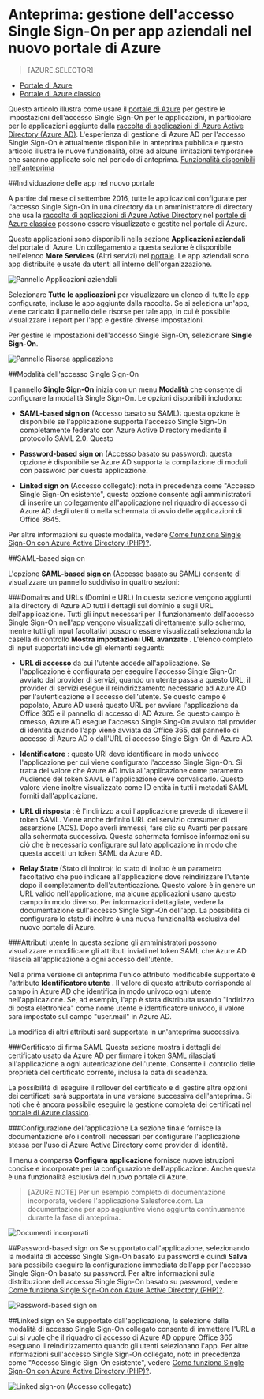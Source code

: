 <properties
    pageTitle="Gestione dell'accesso Single Sign-On per app aziendali nell'anteprima di Azure Active Directory | Microsoft Azure"
    description="Informazioni su come gestire l'accesso Single Sign-On per app aziendali usando Azure Active Directory"
    services="active-directory"
    documentationCenter=""
    authors="asmalser"
    manager="femila"
    editor=""/>

<tags
    ms.service="active-directory"
    ms.devlang="na"
    ms.topic="article"
    ms.tgt_pltfrm="na"
    ms.workload="identity"
    ms.date="09/30/2016"
    ms.author="asmalser"/>


# <a name="preview:-managing-single-sign-on-for-enterprise-apps-in-the-new-azure-portal"></a>Anteprima: gestione dell'accesso Single Sign-On per app aziendali nel nuovo portale di Azure

> [AZURE.SELECTOR]
- [Portale di Azure](active-directory-enterprise-apps-manage-sso.md)
- [Portale di Azure classico](active-directory-sso-integrate-saas-apps.md)

Questo articolo illustra come usare il [portale di Azure](https://portal.azure.com) per gestire le impostazioni dell'accesso Single Sign-On per le applicazioni, in particolare per le applicazioni aggiunte dalla [raccolta di applicazioni di Azure Active Directory (Azure AD)](active-directory-appssoaccess-whatis.md#get-started-with-the-azure-ad-application-gallery). L'esperienza di gestione di Azure AD per l'accesso Single Sign-On è attualmente disponibile in anteprima pubblica e questo articolo illustra le nuove funzionalità, oltre ad alcune limitazioni temporanee che saranno applicate solo nel periodo di anteprima. [Funzionalità disponibili nell'anteprima](active-directory-preview-explainer.md)

##<a name="finding-your-apps-in-the-new-portal"></a>Individuazione delle app nel nuovo portale

A partire dal mese di settembre 2016, tutte le applicazioni configurate per l'accesso Single Sign-On in una directory da un amministratore di directory che usa la [raccolta di applicazioni di Azure Active Directory](active-directory-appssoaccess-whatis.md#get-started-with-the-azure-ad-application-gallery) nel [portale di Azure classico](https://manage.windowsazure.com) possono essere visualizzate e gestite nel portale di Azure.

Queste applicazioni sono disponibili nella sezione **Applicazioni aziendali** del portale di Azure. Un collegamento a questa sezione è disponibile nell'elenco **More Services** (Altri servizi) nel [portale](https://portal.azure.com). Le app aziendali sono app distribuite e usate da utenti all'interno dell'organizzazione.

![Pannello Applicazioni aziendali][1]

Selezionare **Tutte le applicazioni** per visualizzare un elenco di tutte le app configurate, incluse le app aggiunte dalla raccolta. Se si seleziona un'app, viene caricato il pannello delle risorse per tale app, in cui è possibile visualizzare i report per l'app e gestire diverse impostazioni.

Per gestire le impostazioni dell'accesso Single Sign-On, selezionare **Single Sign-On**.

![Pannello Risorsa applicazione][2]


##<a name="single-sign-on-modes"></a>Modalità dell'accesso Single Sign-On

Il pannello **Single Sign-On** inizia con un menu **Modalità** che consente di configurare la modalità Single Sign-On. Le opzioni disponibili includono:

* **SAML-based sign on** (Accesso basato su SAML): questa opzione è disponibile se l'applicazione supporta l'accesso Single Sign-On completamente federato con Azure Active Directory mediante il protocollo SAML 2.0. Questo

* **Password-based sign on** (Accesso basato su password): questa opzione è disponibile se Azure AD supporta la compilazione di moduli con password per questa applicazione.

* **Linked sign on** (Accesso collegato): nota in precedenza come "Accesso Single Sign-On esistente", questa opzione consente agli amministratori di inserire un collegamento all'applicazione nel riquadro di accesso di Azure AD degli utenti o nella schermata di avvio delle applicazioni di Office 3645.

Per altre informazioni su queste modalità, vedere [Come funziona Single Sign-On con Azure Active Directory (PHP)?](active-directory-appssoaccess-whatis.md#how-does-single-sign-on-with-azure-active-directory-work).


##<a name="saml-based-sign-on"></a>SAML-based sign on

L'opzione **SAML-based sign on** (Accesso basato su SAML) consente di visualizzare un pannello suddiviso in quattro sezioni:

###<a name="domains-and-urls"></a>Domains and URLs (Domini e URL)
In questa sezione vengono aggiunti alla directory di Azure AD tutti i dettagli sul dominio e sugli URL dell'applicazione. Tutti gli input necessari per il funzionamento dell'accesso Single Sign-On nell'app vengono visualizzati direttamente sullo schermo, mentre tutti gli input facoltativi possono essere visualizzati selezionando la casella di controllo **Mostra impostazioni URL avanzate** . L'elenco completo di input supportati include gli elementi seguenti:

* **URL di accesso** da cui l'utente accede all'applicazione. Se l'applicazione è configurata per eseguire l'accesso Single Sign-On avviato dal provider di servizi, quando un utente passa a questo URL, il provider di servizi esegue il reindirizzamento necessario ad Azure AD per l'autenticazione e l'accesso dell'utente. Se questo campo è popolato, Azure AD userà questo URL per avviare l'applicazione da Office 365 e il pannello di accesso di AD Azure. Se questo campo è omesso, Azure AD esegue l'accesso Single Sing-On avviato dal provider di identità quando l'app viene avviata da Office 365, dal pannello di accesso di Azure AD o dall'URL di accesso Single Sign-On di Azure AD.

* **Identificatore** : questo URI deve identificare in modo univoco l'applicazione per cui viene configurato l'accesso Single Sign-On. Si tratta del valore che Azure AD invia all'applicazione come parametro Audience del token SAML e l'applicazione deve convalidarlo. Questo valore viene inoltre visualizzato come ID entità in tutti i metadati SAML forniti dall'applicazione.

* **URL di risposta** : è l'indirizzo a cui l'applicazione prevede di ricevere il token SAML. Viene anche definito URL del servizio consumer di asserzione (ACS). Dopo averli immessi, fare clic su Avanti per passare alla schermata successiva. Questa schermata fornisce informazioni su ciò che è necessario configurare sul lato applicazione in modo che questa accetti un token SAML da Azure AD.

* **Relay State** (Stato di inoltro): lo stato di inoltro è un parametro facoltativo che può indicare all'applicazione dove reindirizzare l'utente dopo il completamento dell'autenticazione. Questo valore è in genere un URL valido nell'applicazione, ma alcune applicazioni usano questo campo in modo diverso. Per informazioni dettagliate, vedere la documentazione sull'accesso Single Sign-On dell'app. La possibilità di configurare lo stato di inoltro è una nuova funzionalità esclusiva del nuovo portale di Azure.

###<a name="user-attributes"></a>Attributi utente
In questa sezione gli amministratori possono visualizzare e modificare gli attributi inviati nel token SAML che Azure AD rilascia all'applicazione a ogni accesso dell'utente.

Nella prima versione di anteprima l'unico attributo modificabile supportato è l'attributo **Identificatore utente** . Il valore di questo attributo corrisponde al campo in Azure AD che identifica in modo univoco ogni utente nell'applicazione. Se, ad esempio, l'app è stata distribuita usando "Indirizzo di posta elettronica" come nome utente e identificatore univoco, il valore sarà impostato sul campo "user.mail" in Azure AD.

La modifica di altri attributi sarà supportata in un'anteprima successiva.

###<a name="saml-signing-certificate"></a>Certificato di firma SAML
Questa sezione mostra i dettagli del certificato usato da Azure AD per firmare i token SAML rilasciati all'applicazione a ogni autenticazione dell'utente. Consente il controllo delle proprietà del certificato corrente, inclusa la data di scadenza.

La possibilità di eseguire il rollover del certificato e di gestire altre opzioni dei certificati sarà supportata in una versione successiva dell'anteprima. Si noti che è ancora possibile eseguire la gestione completa dei certificati nel [portale di Azure classico](active-directory-sso-certs.md).

###<a name="application-configuration"></a>Configurazione dell'applicazione
La sezione finale fornisce la documentazione e/o i controlli necessari per configurare l'applicazione stessa per l'uso di Azure Active Directory come provider di identità.

Il menu a comparsa **Configura applicazione** fornisce nuove istruzioni concise e incorporate per la configurazione dell'applicazione. Anche questa è una funzionalità esclusiva del nuovo portale di Azure.

> [AZURE.NOTE] Per un esempio completo di documentazione incorporata, vedere l'applicazione Salesforce.com. La documentazione per app aggiuntive viene aggiunta continuamente durante la fase di anteprima.

![Documenti incorporati][3]

##<a name="password-based-sign-on"></a>Password-based sign on
Se supportato dall'applicazione, selezionando la modalità di accesso Single Sign-On basato su password e quindi **Salva** sarà possibile eseguire la configurazione immediata dell'app per l'accesso Single Sign-On basato su password. Per altre informazioni sulla distribuzione dell'accesso Single Sign-On basato su password, vedere [Come funziona Single Sign-On con Azure Active Directory (PHP)?](active-directory-appssoaccess-whatis.md#how-does-single-sign-on-with-azure-active-directory-work).

![Password-based sign on][4]


##<a name="linked-sign-on"></a>Linked sign on
Se supportato dall'applicazione, la selezione della modalità di accesso Single Sign-On collegato consente di immettere l'URL a cui si vuole che il riquadro di accesso di Azure AD oppure Office 365 eseguano il reindirizzamento quando gli utenti selezionano l'app. Per altre informazioni sull'accesso Single Sign-On collegato, noto in precedenza come "Accesso Single Sign-On esistente", vedere [Come funziona Single Sign-On con Azure Active Directory (PHP)?](active-directory-appssoaccess-whatis.md#how-does-single-sign-on-with-azure-active-directory-work).

![Linked sign-on (Accesso collegato)][5]

[1]: ./media/active-directory-enterprise-apps-manage-sso/enterprise-apps-blade.PNG
[2]: ./media/active-directory-enterprise-apps-manage-sso/enterprise-apps-sso-blade.PNG
[3]: ./media/active-directory-enterprise-apps-manage-sso/enterprise-apps-blade-embedded-docs.PNG
[4]: ./media/active-directory-enterprise-apps-manage-sso/enterprise-apps-blade-password-sso.PNG
[5]: ./media/active-directory-enterprise-apps-manage-sso/enterprise-apps-blade-linked-sso.PNG



<!--HONumber=Oct16_HO2-->


